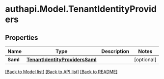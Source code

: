 # authapi.Model.TenantIdentityProviders

## Properties

Name | Type | Description | Notes
------------ | ------------- | ------------- | -------------
**Saml** | [**TenantIdentityProvidersSaml**](TenantIdentityProvidersSaml.md) |  | [optional] 

[[Back to Model list]](../README.md#documentation-for-models) [[Back to API list]](../README.md#documentation-for-api-endpoints) [[Back to README]](../README.md)

